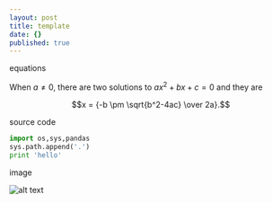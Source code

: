 ```yaml
---
layout: post
title: template
date: {}
published: true
---
```


equations

When $a \ne 0$, there are two solutions to $ax^2 + bx + c = 0$ and they are 

$$x = {-b \pm \sqrt{b^2-4ac} \over 2a}.$$

source code 
 
```python 
import os,sys,pandas 
sys.path.append('.') 
print 'hello'
```

image 

![alt text][my-mouse]

[my-mouse]: https://photos.google.com/u/1/album/AF1QipNTBJz6_LVhFpOTnzwxlSSvl8DTnS1egfuzxyMa/photo/AF1QipN7_6o0kQrYf2OEhnJhTeKvSlPTMaTlyl50QsWq "this is my mouse!"
